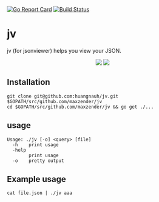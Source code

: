 [![Go Report Card](https://goreportcard.com/badge/maxzender/jv)](https://goreportcard.com/report/maxzender/jv)
[![Build Status](https://travis-ci.org/maxzender/jv.svg?branch=master)](https://travis-ci.org/maxzender/jv)

# jv
jv (for jsonviewer) helps you view your JSON.

<p align="center">
    <img src="http://huangnauh.github.io/examples/jv/example.svg">
    <img src="http://huangnauh.github.io/examples/jv/jsonline.svg">
</p>

## Installation
```
git clone git@github.com:huangnauh/jv.git $GOPATH/src/github.com/maxzender/jv
cd $GOPATH/src/github.com/maxzender/jv && go get ./...
```

## usage

```
Usage: ./jv [-o] <query> [file]
  -h	print usage
  -help
    	print usage
  -o	pretty output
```

## Example usage
```
cat file.json | ./jv aaa
```


